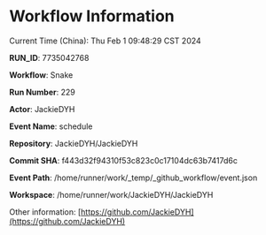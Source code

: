 # Workflow Information

Current Time (China): Thu Feb  1 09:48:29 CST 2024  

**RUN_ID**: 7735042768  

**Workflow**: Snake  

**Run Number**: 229  

**Actor**: JackieDYH  

**Event Name**: schedule  

**Repository**: JackieDYH/JackieDYH  

**Commit SHA**: f443d32f94310f53c823c0c17104dc63b7417d6c  

**Event Path**: /home/runner/work/_temp/_github_workflow/event.json  

**Workspace**: /home/runner/work/JackieDYH/JackieDYH  

Other information: [https://github.com/JackieDYH](https://github.com/JackieDYH)
